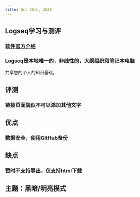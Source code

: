 ```yaml
---
title: Oct 25th, 2020
---
```


## Logseq学习与测评
### [软件官方介绍](https://logseq.com/blog/about )
### Logseq是本地唯一的，非线性的，大纲组织和笔记本电脑
共享您的个人的知识基础。
## 评测
### 链接页面貌似不可以添加其他文字
## 优点
### 数据安全，使用GitHub备份
## 缺点
### 暂时不支持导出，仅支持html下载
## 主题：黑暗/明亮模式
